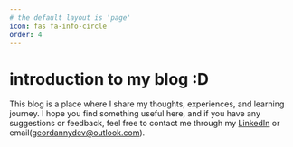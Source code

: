 ```yaml
---
# the default layout is 'page'
icon: fas fa-info-circle
order: 4
---
```


# introduction to my blog :D  
This blog is a place where I share my thoughts, experiences, and learning journey. I hope you find something useful here, and if you have any suggestions or feedback, feel free to contact me through my [LinkedIn](https://www.linkedin.com/in/geordanny-soto-17783a213/) or email(geordannydev@outlook.com).

